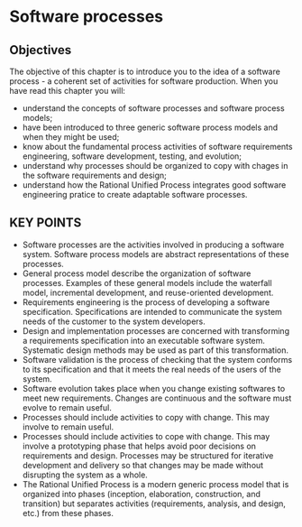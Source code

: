 # Software processes

## Objectives

The objective of this chapter is to introduce you to the idea of a software process - a coherent set of activities for software production. When you have read this chapter you will:

- understand the concepts of software processes and software process models;
- have been introduced to three generic software process models and when they might be used;
- know about the fundamental process activities of software requirements engineering, software development, testing, and evolution;
- understand why processes should be organized to copy with chages in the software requirements and design;
- understand how the Rational Unified Process integrates good software engineering pratice to create adaptable software processes.

## KEY POINTS

- Software processes are the activities involved in producing a software system. Software process models are abstract representations of these processes.
- General process model describe the organization of software processes. Examples of these general models include the waterfall model, incremental development, and reuse-oriented development.
- Requirements engineering is the process of developing a software specification. Specifications are intended to communicate the system needs of the customer to the system developers.
- Design and implementation processes are concerned with transforming a requirements specification into an executable software system. Systematic design methods may be used as part of this transformation.
- Software validation is the process of checking that the system conforms to its specification and that it meets the real needs of the users of the system.
- Software evolution takes place when you change existing softwares to meet new requirements. Changes are continuous and the software must evolve to remain useful.
- Processes should include activities to copy with change. This may involve to remain useful.
- Processes should include activities to cope with change. This may involve a prototyping phase that helps avoid poor decisions on requirements and design. Processes may be structured for iterative development and delivery so that changes may be made without disrupting the system as a whole.
- The Rational Unified Process is a modern generic process model that is organized into phases (inception, elaboration, construction, and transition) but separates activities (requirements, analysis, and design, etc.) from these phases.